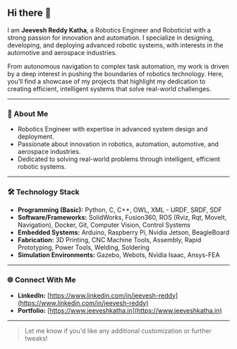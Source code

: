 ## Hi there 👋  

I am **Jeevesh Reddy Katha**, a Robotics Engineer and Roboticist with a strong passion for innovation and automation. I specialize in designing, developing, and deploying advanced robotic systems, with interests in the automotive and aerospace industries.

From autonomous navigation to complex task automation, my work is driven by a deep interest in pushing the boundaries of robotics technology. Here, you’ll find a showcase of my projects that highlight my dedication to creating efficient, intelligent systems that solve real-world challenges.

---

### 🚀 About Me  

- Robotics Engineer with expertise in advanced system design and deployment.  
- Passionate about innovation in robotics, automation, automotive, and aerospace industries.  
- Dedicated to solving real-world problems through intelligent, efficient robotic systems.

---

### 🛠️ Technology Stack  

- **Programming (Basic):** Python, C, C++, OWL, XML - URDF, SRDF, SDF  
- **Software/Frameworks:** SolidWorks, Fusion360, ROS (Rviz, Rqt, MoveIt, Navigation), Docker, Git, Computer Vision, Control Systems  
- **Embedded Systems:** Arduino, Raspberry Pi, Nvidia Jetson, BeagleBoard  
- **Fabrication:** 3D Printing, CNC Machine Tools, Assembly, Rapid Prototyping, Power Tools, Welding, Soldering  
- **Simulation Environments:** Gazebo, Webots, Nvidia Isaac, Ansys-FEA  

---

### 🌐 Connect With Me  

- **LinkedIn:** [https://www.linkedin.com/in/jeevesh-reddy](https://www.linkedin.com/in/jeevesh-reddy)  
- **Portfolio:** [https://www.jeeveshkatha.in](https://www.jeeveshkatha.in)  

---

> Let me know if you'd like any additional customization or further tweaks!
